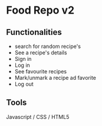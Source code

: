 # Food Repo v2

## Functionalities

- search for random recipe's
- See a recipe's details
- Sign in
- Log in
- See favourite recipes
- Mark/unmark a recipe ad favorite
- Log out

## Tools

Javascript / CSS / HTML5
